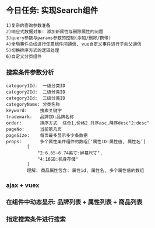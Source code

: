 ## 今日任务: 实现Search组件
    1)复杂的查询参数准备
    2)响应式数据对象: 添加新属性与删除属性的问题
    3)query参数与params参数的控制(添加/删除/携带)
    4)全局事件总线进行任意组件间通信, vue自定义事件进行子向父通信
    5)切换排序方式的逻辑处理
    6)自定义分页组件

### 搜索条件参数分析
	category1Id:  一级分类ID
	category2Id:  二级分类ID
	category3Id:  三级分类ID
	categoryName: 分类名称
	keyword:     搜索关键字
	trademark:   品牌ID:品牌名称
	order:       排序方式  综合1,价格2 升序asc,降序desc"2:desc"
	pageNo:      当前第几页
	pageSize:    每页最多显示多少条数据	
	props: 		 多个属性条件组件的数组[‘属性ID:属性值, 属性名’]
			[
				"2:6.65-6.74英寸:屏幕尺寸",
				"4:16GB:机身存储"
			]
			理解: 商品属性包含: 属性id, 属性名, 多个属性值的数组 

### ajax + vuex

### 在组件中动态显示: 品牌列表 + 属性列表 + 商品列表

### 指定搜索条件进行搜索